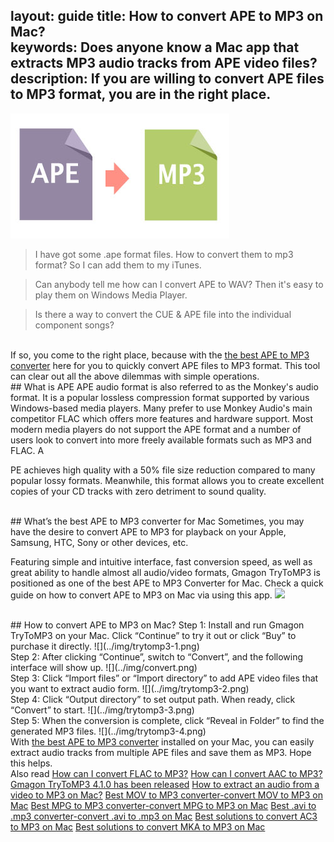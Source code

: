 layout: guide
title: How to convert APE to MP3 on Mac?     
keywords: Does anyone know a Mac app that extracts MP3 audio tracks from APE video files? 
description: If you are willing to convert APE files to MP3 format, you are in the right place. 
---

![](../img/ape.jpg)
<br>
>I have got some .ape format files. How to convert them to mp3 format? So I can add them to my iTunes.


>Can anybody tell me how can I convert APE to WAV? Then it's easy to play them on Windows Media Player.


>Is there a way to convert the CUE & APE file into the individual component songs?

<br>
If so, you come to the right place, because with the <a href="https://gmagon.com/products/store/trytomp3/" target="_blank"> the best APE to MP3 converter</a> here for you to quickly convert APE files to MP3 format. This tool can clear out all the above dilemmas with simple operations.

<br>
## What is APE
APE audio format is also referred to as the Monkey's audio format. It is a popular lossless compression format supported by various Windows-based media players. Many prefer to use Monkey Audio's main competitor FLAC which offers more features and hardware support. Most modern media players do not support the APE format and a number of users look to convert into more freely available formats such as MP3 and FLAC. A

PE achieves high quality with a 50% file size reduction compared to many popular lossy formats. Meanwhile, this format allows you to create excellent copies of your CD tracks with zero detriment to sound quality.

<br>
## What’s the best APE to MP3 converter for Mac
Sometimes, you may have the desire to convert APE to MP3 for playback on your Apple, Samsung, HTC, Sony or other devices, etc. 

Featuring simple and intuitive interface, fast conversion speed, as well as great ability to handle almost all audio/video formats, Gmagon TryToMP3 is positioned as one of the best APE to MP3 Converter for Mac. Check a quick guide on how to convert APE to MP3 on Mac via using this app. 
<a href="https://gmagon.com/products/store/trytomp3/" target="_blank"> <img src="https://gmagon.com/asset/images/free-download.png"/></a>

<br>
## How to convert APE to MP3 on Mac?
Step 1: Install and run Gmagon TryToMP3 on your Mac. Click “Continue” to try it out or click “Buy” to purchase it directly.
![](../img/trytomp3-1.png)

<br>
Step 2: After clicking “Continue”, switch to “Convert”, and the following interface will show up. 
![](../img/convert.png)
<br>
Step 3: Click “Import files” or “Import directory” to add APE video files that you want to extract audio form.  
![](../img/trytomp3-2.png)
<br>
Step 4: Click “Output directory” to set output path. When ready, click “Convert” to start.
![](../img/trytomp3-3.png)
<br>
Step 5: When the conversion is complete, click “Reveal in Folder” to find the generated MP3 files. 
![](../img/trytomp3-4.png)

<br>
With <a href="https://gmagon.com/products/store/trytomp3/" target="_blank"> the best APE to MP3 converter</a> installed on your Mac, you can easily extract audio tracks from multiple APE files and save them as MP3. Hope this helps.  

<br>
Also read 
<a href="https://gmagon.com/guide/trytomp3/how-can-i-convert-flac-to-mp3.html" target="_blank" >How can I convert FLAC to MP3?</a>
<a href="https://gmagon.com/guide/trytomp3/how-can-i-convert-aac-to-mp3.html " target="_blank" >How can I convert AAC to MP3?</a>
<a href="https://gmagon.com/guide/trytomp3/trytomp3ver4.1.0.html" target="_blank" >Gmagon TryToMP3 4.1.0 has been released</a>
<a href="https://gmagon.com/guide/trytomp3/extract-audio-to-mp3-mac.html" target="_blank" >How to extract an audio from a video to MP3 on Mac?</a>
<a href="https://gmagon.com/guide/trytomp3/best-mov-to-mp3-converter.html" target="_blank" >Best MOV to MP3 converter-convert MOV to MP3 on Mac</a>
<a href="https://gmagon.com/guide/trytomp3/best-tool-to-convert-mpg-to-mp3.html" target="_blank" >Best MPG to MP3 converter-convert MPG to MP3 on Mac</a>
<a href="https://gmagon.com/guide/trytomp3/best-tool-to-convert-avi-to-mp3.html" target="_blank" >Best .avi to .mp3 converter-convert .avi to .mp3 on Mac</a>
<a href="https://gmagon.com/guide/trytomp3/best-tool-to-convert-ac3-to-mp3.html" target="_blank" >Best solutions to convert AC3 to MP3 on Mac</a>
<a href="https://gmagon.com/guide/trytomp3/best-solutions-to-convert-mka-to-mp3.html" target="_blank" >Best solutions to convert MKA to MP3 on Mac</a>

